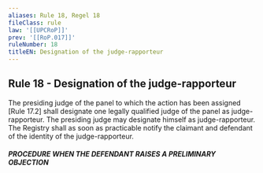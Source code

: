 ```yaml
---
aliases: Rule 18, Regel 18
fileClass: rule
law: '[[UPCRoP]]'
prev: '[[RoP.017]]'
ruleNumber: 18
titleEN: Designation of the judge-rapporteur
---
```


## Rule 18 - Designation of the judge-rapporteur

The presiding judge of the panel to which the action has been assigned [Rule 17.2] shall designate one legally qualified  judge of the panel as judge-rapporteur.  The presiding judge may designate himself as judge-rapporteur.  The Registry shall as soon as practicable notify the claimant and defendant of  the identity of the judge-rapporteur.   

##### PROCEDURE WHEN THE DEFENDANT RAISES A PRELIMINARY OBJECTION